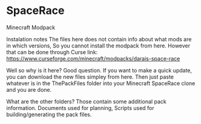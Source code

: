# SpaceRace
Minecraft Modpack

Instalation notes
The files here does not contain info about what mods are in which versions, So you cannot install the modpack from here.
However that can be done through Curse link: https://www.curseforge.com/minecraft/modpacks/darais-space-race

Well so why is it here? Good question. If you want to make a quick update, you can download the new files simpley from here.
Then just paste whatever is in the ThePackFiles folder into your Minecraft SpaceRace clone and you are done.

What are the other folders? Those contain some additional pack information. Documents used for planning, Scripts used for building/generating the pack files.
